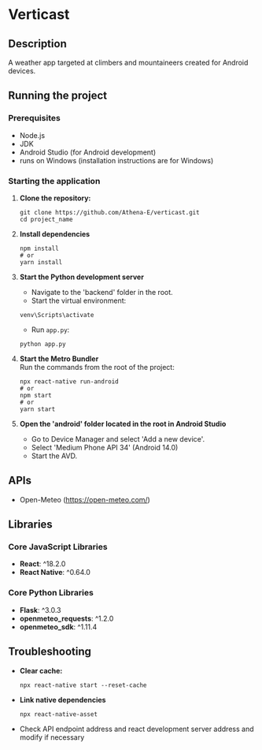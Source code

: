 # Verticast

## Description
A weather app targeted at climbers and mountaineers created for Android devices.

## Running the project
### Prerequisites
- Node.js
- JDK
- Android Studio (for Android development)
- runs on Windows (installation instructions are for Windows)

### Starting the application
1. **Clone the repository:**
   ```shell
   git clone https://github.com/Athena-E/verticast.git
   cd project_name
   ```
   
2. **Install dependencies**
   ```shell
   npm install
   # or
   yarn install   
   ```

3. **Start the Python development server**
   - Navigate to the 'backend' folder in the root.
   - Start the virtual environment:
   ```shell
   venv\Scripts\activate
   ```
   - Run `app.py`:
   ```shell
   python app.py
   ```

4. **Start the Metro Bundler**<br />
   Run the commands from the root of the project:
   ```shell
   npx react-native run-android
   # or
   npm start
   # or
   yarn start
   ```   

5. **Open the 'android' folder located in the root in Android Studio**
   - Go to Device Manager and select 'Add a new device'.
   - Select 'Medium Phone API 34' (Android 14.0)
   - Start the AVD.

## APIs
- Open-Meteo (https://open-meteo.com/)

## Libraries
### Core JavaScript Libraries
- **React**: ^18.2.0
- **React Native**: ^0.64.0

### Core Python Libraries
- **Flask**: ^3.0.3
- **openmeteo_requests**: ^1.2.0
- **openmeteo_sdk**: ^1.11.4

## Troubleshooting
- **Clear cache:**
   ```shell
   npx react-native start --reset-cache
   ```
- **Link native dependencies**
   ```shell
   npx react-native-asset
   ```

- Check API endpoint address and react development server address and modify if necessary

